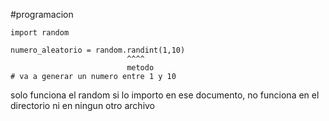 #programacion 
```
import random

numero_aleatorio = random.randint(1,10)
						  ^^^^
						  metodo
# va a generar un numero entre 1 y 10
```
solo funciona el random si lo importo en ese documento, no funciona en el directorio ni en ningun otro archivo

